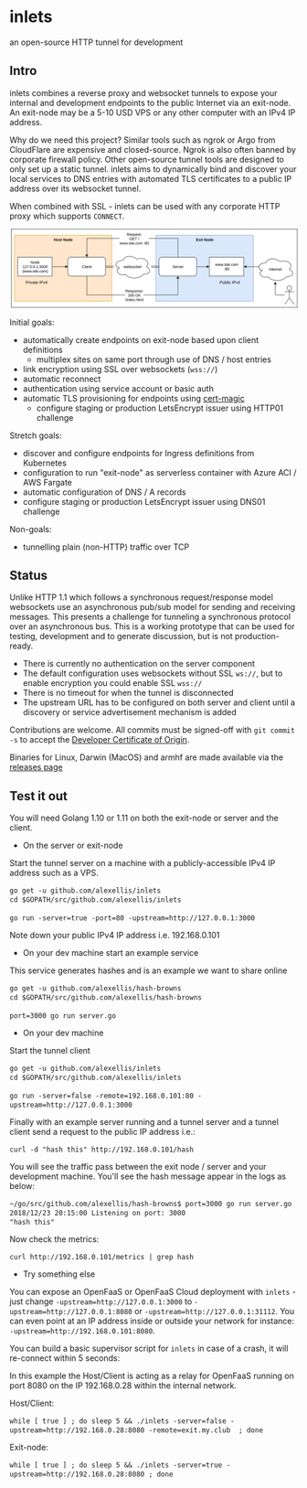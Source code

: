 # inlets
an open-source HTTP tunnel for development


## Intro

inlets combines a reverse proxy and websocket tunnels to expose your internal and development endpoints to the public Internet via an exit-node. An exit-node may be a 5-10 USD VPS or any other computer with an IPv4 IP address.

Why do we need this project? Similar tools such as ngrok or Argo from CloudFlare are expensive and closed-source. Ngrok is also often banned by corporate firewall policy. Other open-source tunnel tools are designed to only set up a static tunnel. inlets aims to dynamically bind and discover your local services to DNS entries with automated TLS certificates to a public IP address over its websocket tunnel.

When combined with SSL - inlets can be used with any corporate HTTP proxy which supports `CONNECT`.

![](docs/inlets.png)

Initial goals:

* automatically create endpoints on exit-node based upon client definitions
  * multiplex sites on same port through use of DNS / host entries 
* link encryption using SSL over websockets (`wss://`)
* automatic reconnect
* authentication using service account or basic auth
* automatic TLS provisioning for endpoints using [cert-magic](https://github.com/mholt/certmagic)
  * configure staging or production LetsEncrypt issuer using HTTP01 challenge

Stretch goals:

* discover and configure endpoints for Ingress definitions from Kubernetes
* configuration to run "exit-node" as serverless container with Azure ACI / AWS Fargate
* automatic configuration of DNS / A records
* configure staging or production LetsEncrypt issuer using DNS01 challenge

Non-goals:

* tunnelling plain (non-HTTP) traffic over TCP

## Status

Unlike HTTP 1.1 which follows a synchronous request/response model websockets use an asynchronous pub/sub model for sending and receiving messages. This presents a challenge for tunneling a synchronous protocol over an asynchronous bus. This is a working prototype that can be used for testing, development and to generate discussion, but is not production-ready.

* There is currently no authentication on the server component
* The default configuration uses websockets without SSL `ws://`, but to enable encryption you could enable SSL `wss://`
* There is no timeout for when the tunnel is disconnected
* The upstream URL has to be configured on both server and client until a discovery or service advertisement mechanism is added

Contributions are welcome. All commits must be signed-off with `git commit -s` to accept the [Developer Certificate of Origin](https://developercertificate.org).

Binaries for Linux, Darwin (MacOS) and armhf are made available via the [releases page](https://github.com/alexellis/inlets/releases)

## Test it out

You will need Golang 1.10 or 1.11 on both the exit-node or server and the client.

* On the server or exit-node

Start the tunnel server on a machine with a publicly-accessible IPv4 IP address such as a VPS.

```
go get -u github.com/alexellis/inlets
cd $GOPATH/src/github.com/alexellis/inlets

go run -server=true -port=80 -upstream=http://127.0.0.1:3000
```

Note down your public IPv4 IP address i.e. 192.168.0.101

* On your dev machine start an example service

This service generates hashes and is an example we want to share online

```
go get -u github.com/alexellis/hash-browns
cd $GOPATH/src/github.com/alexellis/hash-browns

port=3000 go run server.go 
```

* On your dev machine

Start the tunnel client

```
go get -u github.com/alexellis/inlets
cd $GOPATH/src/github.com/alexellis/inlets

go run -server=false -remote=192.168.0.101:80 -upstream=http://127.0.0.1:3000
```

Finally with an example server running and a tunnel server and a tunnel client send a request to the public IP address i.e.:

```
curl -d "hash this" http://192.168.0.101/hash
```

You will see the traffic pass between the exit node / server and your development machine. You'll see the hash message appear in the logs as below:

```
~/go/src/github.com/alexellis/hash-browns$ port=3000 go run server.go 
2018/12/23 20:15:00 Listening on port: 3000
"hash this"
```

Now check the metrics:

```
curl http://192.168.0.101/metrics | grep hash
```

* Try something else

You can expose an OpenFaaS or OpenFaaS Cloud deployment with `inlets` - just change `-upstream=http://127.0.0.1:3000` to `-upstream=http://127.0.0.1:8080` or `-upstream=http://127.0.0.1:31112`. You can even point at an IP address inside or outside your network for instance: `-upstream=http://192.168.0.101:8080`.

You can build a basic supervisor script for `inlets` in case of a crash, it will re-connect within 5 seconds:

In this example the Host/Client is acting as a relay for OpenFaaS running on port 8080 on the IP 192.168.0.28 within the internal network.

Host/Client:

```
while [ true ] ; do sleep 5 && ./inlets -server=false -upstream=http://192.168.0.28:8080 -remote=exit.my.club  ; done
```

Exit-node:

```
while [ true ] ; do sleep 5 && ./inlets -server=true -upstream=http://192.168.0.28:8080 ; done
```
